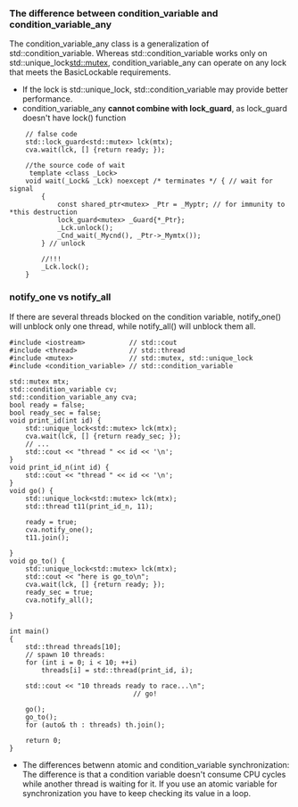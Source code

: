 ### The difference between condition_variable and condition_variable_any
The condition_variable_any class is a generalization of std::condition_variable. 
Whereas std::condition_variable works only on std::unique_lock<std::mutex>, 
condition_variable_any can operate on any lock that meets the BasicLockable requirements.

- If the lock is std::unique_lock, std::condition_variable may provide better performance.
- condition_variable_any **cannot combine with lock_guard**, as lock_guard doesn't  have lock() function
```
	// false code
	std::lock_guard<std::mutex> lck(mtx);
    cva.wait(lck, [] {return ready; });
	
	//the source code of wait
	 template <class _Lock>
    void wait(_Lock& _Lck) noexcept /* terminates */ { // wait for signal
        {
            const shared_ptr<mutex> _Ptr = _Myptr; // for immunity to *this destruction
            lock_guard<mutex> _Guard{*_Ptr};
            _Lck.unlock();
            _Cnd_wait(_Mycnd(), _Ptr->_Mymtx());
        } // unlock
		
		//!!!
        _Lck.lock();
    }
```

### notify_one vs notify_all
If there are several threads blocked on the condition variable, notify_one() will
unblock only one thread, while notify_all() will unblock them all.
```
#include <iostream>           // std::cout
#include <thread>             // std::thread
#include <mutex>              // std::mutex, std::unique_lock
#include <condition_variable> // std::condition_variable

std::mutex mtx;
std::condition_variable cv;
std::condition_variable_any cva;
bool ready = false;
bool ready_sec = false;
void print_id(int id) {
    std::unique_lock<std::mutex> lck(mtx);
    cva.wait(lck, [] {return ready_sec; });
    // ...
    std::cout << "thread " << id << '\n';
}
void print_id_n(int id) {
    std::cout << "thread " << id << '\n';
}
void go() {
    std::unique_lock<std::mutex> lck(mtx);
    std::thread t11(print_id_n, 11);
    
    ready = true;
    cva.notify_one();
    t11.join();
    
}
void go_to() {
    std::unique_lock<std::mutex> lck(mtx);
    std::cout << "here is go_to\n";
    cva.wait(lck, [] {return ready; });
    ready_sec = true;
    cva.notify_all();
    
}

int main()
{
    std::thread threads[10];
    // spawn 10 threads:
    for (int i = 0; i < 10; ++i)
        threads[i] = std::thread(print_id, i);

    std::cout << "10 threads ready to race...\n";
                               // go!
  
    go();
    go_to();
    for (auto& th : threads) th.join();
   
    return 0;
}
```	
- The differences betwenn atomic and condition_variable synchronization:
The difference is that a condition variable doesn't consume CPU cycles while another thread is waiting for it. If you use an atomic variable for synchronization you have to keep checking its value in a loop.
